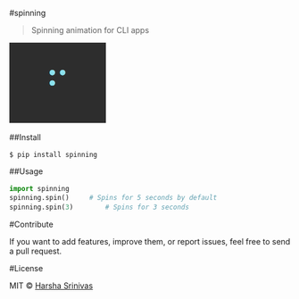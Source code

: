 #spinning

>Spinning animation for CLI apps

<img width="173" src="spinner.gif">

##Install

```
$ pip install spinning
```

##Usage

```py
import spinning
spinning.spin()		# Spins for 5 seconds by default
spinning.spin(3)		# Spins for 3 seconds
```

#Contribute

If you want to add features, improve them, or report issues, feel free to send a pull request.

#License

MIT © [Harsha Srinivas](https://harshasrinivas.me)
